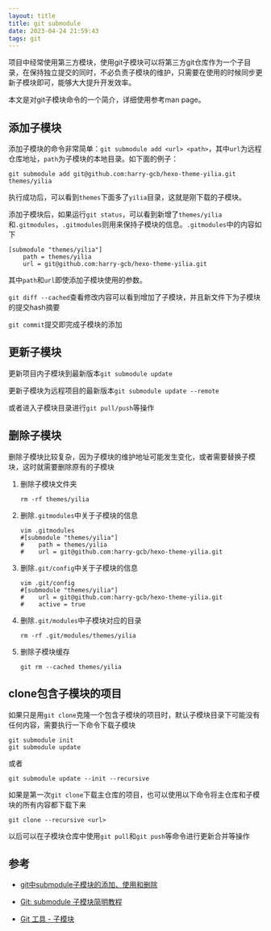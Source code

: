 ```yaml
---
layout: title
title: git submodule
date: 2023-04-24 21:59:43
tags: git
---
```


项目中经常使用第三方模块，使用git子模块可以将第三方git仓库作为一个子目录，在保持独立提交的同时，不必负责子模块的维护，只需要在使用的时候同步更新子模块即可，能够大大提升开发效率。

本文是对git子模块命令的一个简介，详细使用参考man page。

## 添加子模块

添加子模块的命令非常简单：`git submodule add <url> <path>`，其中`url`为远程仓库地址，`path`为子模块的本地目录。如下面的例子：

```shell
git submodule add git@github.com:harry-gcb/hexo-theme-yilia.git themes/yilia
```

执行成功后，可以看到`themes`下面多了`yilia`目录，这就是刚下载的子模块。

添加子模块后，如果运行`git status`，可以看到新增了`themes/yilia`和`.gitmodules`，`.gitmodules`则用来保持子模块的信息。`.gitmodules`中的内容如下

```shell
[submodule "themes/yilia"]
	path = themes/yilia
	url = git@github.com:harry-gcb/hexo-theme-yilia.git
```

其中`path`和`url`即使添加子模块使用的参数。

`git diff --cached`查看修改内容可以看到增加了子模块，并且新文件下为子模块的提交hash摘要

`git commit`提交即完成子模块的添加

## 更新子模块

更新项目内子模块到最新版本`git submodule update`

更新子模块为远程项目的最新版本`git submodule update --remote`

或者进入子模块目录进行`git pull/push`等操作

## 删除子模块

删除子模块比较复杂，因为子模块的维护地址可能发生变化，或者需要替换子模块，这时就需要删除原有的子模块

1. 删除子模块文件夹

   ```
   rm -rf themes/yilia
   ```

2. 删除`.gitmodules`中关于子模块的信息

   ```shell
   vim .gitmodules
   #[submodule "themes/yilia"]
   #	path = themes/yilia
   #	url = git@github.com:harry-gcb/hexo-theme-yilia.git
   ```

3. 删除`.git/config`中关于子模块的信息

   ```
   vim .git/config
   #[submodule "themes/yilia"]
   #	url = git@github.com:harry-gcb/hexo-theme-yilia.git
   #	active = true
   ```

4. 删除`.git/modules`中子模块对应的目录

   ```
   rm -rf .git/modules/themes/yilia
   ```

5. 删除子模块缓存

   ```
   git rm --cached themes/yilia
   ```

## clone包含子模块的项目

如果只是用`git clone`克隆一个包含子模块的项目时，默认子模块目录下可能没有任何内容，需要执行一下命令下载子模块

```shell
git submodule init
git submodule update
```

或者

```
git submodule update --init --recursive
```

如果是第一次`git clone`下载主仓库的项目，也可以使用以下命令将主仓库和子模块的所有内容都下载下来

```shell
git clone --recursive <url>
```

以后可以在子模块仓库中使用`git pull`和`git push`等命令进行更新合并等操作

## 参考

* [git中submodule子模块的添加、使用和删除](https://rouroux.github.io/git-submodule/)

* [Git: submodule 子模块简明教程](https://iphysresearch.github.io/blog/post/programing/git/git_submodule/)
* [Git 工具 - 子模块](https://git-scm.com/book/zh/v2/Git-%E5%B7%A5%E5%85%B7-%E5%AD%90%E6%A8%A1%E5%9D%97)
